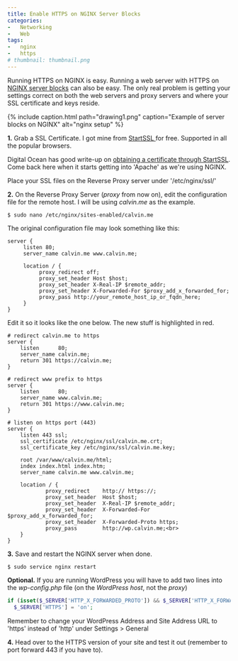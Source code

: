 ```yaml
---
title: Enable HTTPS on NGINX Server Blocks
categories:
-   Networking
-   Web
tags:
-   nginx
-   https
# thumbnail: thumbnail.png
---
```


Running HTTPS on NGINX is easy. Running a web server with HTTPS on [NGINX server blocks](https://www.nginx.com/resources/wiki/start/topics/examples/server_blocks/) can also be easy. The only real problem is getting your settings correct on both the web servers and proxy servers and where your SSL certificate and keys reside.

<!-- more -->

{% include caption.html path="drawing1.png" caption="Example of server blocks on NGINX" alt="nginx setup" %}

**1.** Grab a SSL Certificate. I got mine from [StartSSL ](https://www.startssl.com/%20)for free. Supported in all the popular browsers.

Digital Ocean has good write-up on [obtaining a certificate through StartSSL](https://www.digitalocean.com/community/tutorials/how-to-set-up-apache-with-a-free-signed-ssl-certificate-on-a-vps). Come back here when it starts getting into 'Apache' as we're using NGINX.

Place your SSL files on the Reverse Proxy server under '/etc/nginx/ssl/'

**2.** On the Reverse Proxy Server (_proxy_ from now on), edit the configuration file for the remote host. I will be using _calvin.me_ as the example.

```terminal
$ sudo nano /etc/nginx/sites-enabled/calvin.me
```

The original configuration file may look something like this:

```nginx
server {
     listen 80;
     server_name calvin.me www.calvin.me;

     location / {
          proxy_redirect off;
          proxy_set_header Host $host;
          proxy_set_header X-Real-IP $remote_addr;
          proxy_set_header X-Forwarded-For $proxy_add_x_forwarded_for;
          proxy_pass http://your_remote_host_ip_or_fqdn_here;
     }
}
```

Edit it so it looks like the one below. The new stuff is highlighted in red.

```nginx
# redirect calvin.me to https
server {
    listen      80;
    server_name calvin.me;
    return 301 https://calvin.me;
}

# redirect www prefix to https
server {
    listen      80;
    server_name www.calvin.me;
    return 301 https://www.calvin.me;
}

# listen on https port (443)
server {
    listen 443 ssl;
    ssl_certificate /etc/nginx/ssl/calvin.me.crt;
    ssl_certificate_key /etc/nginx/ssl/calvin.me.key;

    root /var/www/calvin.me/html;
    index index.html index.htm;
    server_name calvin.me www.calvin.me;

    location / {
            proxy_redirect    http:// https://;
            proxy_set_header  Host $host;
            proxy_set_header  X-Real-IP $remote_addr;
            proxy_set_header  X-Forwarded-For $proxy_add_x_forwarded_for;
            proxy_set_header  X-Forwarded-Proto https;
            proxy_pass        http://wp.calvin.me;<br>
    }
}
```

**3.** Save and restart the NGINX server when done.

```terminal
$ sudo service nginx restart
```

**Optional.** If you are running WordPress you will have to add two lines into the _wp-config.php_ file (on the _WordPress host_, not the _proxy_)

```php
if (isset($_SERVER['HTTP_X_FORWARDED_PROTO']) && $_SERVER['HTTP_X_FORWARDED_PROTO'] == 'https')
  $_SERVER['HTTPS'] = 'on';
```
Remember to change your WordPress Address and Site Address URL to 'https' instead of 'http' under Settings > General

**4.** Head over to the HTTPS version of your site and test it out (remember to port forward 443 if you have to).
